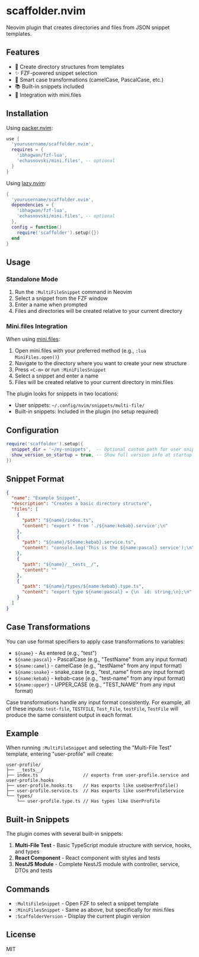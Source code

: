 # scaffolder.nvim

Neovim plugin that creates directories and files from JSON snippet templates.

## Features

- 📁 Create directory structures from templates
- ✨ FZF-powered snippet selection
- 🔄 Smart case transformations (camelCase, PascalCase, etc.)
- 📚 Built-in snippets included
- 🔌 Integration with mini.files

## Installation

Using [packer.nvim](https://github.com/wbthomason/packer.nvim):

```lua
use {
  'yourusername/scaffolder.nvim',
  requires = {
    'ibhagwan/fzf-lua',
    'echasnovski/mini.files', -- optional
  }
}
```

Using [lazy.nvim](https://github.com/folke/lazy.nvim):

```lua
{
  'yourusername/scaffolder.nvim',
  dependencies = {
    'ibhagwan/fzf-lua',
    'echasnovski/mini.files', -- optional
  },
  config = function()
    require('scaffolder').setup({})
  end
}
```

## Usage

### Standalone Mode

1. Run the `:MultiFileSnippet` command in Neovim
2. Select a snippet from the FZF window
3. Enter a name when prompted
4. Files and directories will be created relative to your current directory

### Mini.files Integration

When using [mini.files](https://github.com/echasnovski/mini.files):

1. Open mini.files with your preferred method (e.g., `:lua MiniFiles.open()`)
2. Navigate to the directory where you want to create your new structure
3. Press `<C-m>` or run `:MiniFilesSnippet`
4. Select a snippet and enter a name
5. Files will be created relative to your current directory in mini.files

The plugin looks for snippets in two locations:
- User snippets: `~/.config/nvim/snippets/multi-file/`
- Built-in snippets: Included in the plugin (no setup required)

## Configuration

```lua
require('scaffolder').setup({
  snippet_dir = '~/my-snippets',  -- Optional custom path for user snippets
  show_version_on_startup = true, -- Show full version info at startup
})
```

## Snippet Format

```json
{
  "name": "Example Snippet",
  "description": "Creates a basic directory structure",
  "files": [
    {
      "path": "${name}/index.ts",
      "content": "export * from './${name:kebab}.service';\n"
    },
    {
      "path": "${name}/${name:kebab}.service.ts",
      "content": "console.log('This is the ${name:pascal} service');\n"
    },
    {
      "path": "${name}/__tests__/",
      "content": ""
    },
    {
      "path": "${name}/types/${name:kebab}.type.ts",
      "content": "export type ${name:pascal} = {\n  id: string;\n};\n"
    }
  ]
}
```

## Case Transformations

You can use format specifiers to apply case transformations to variables:

- `${name}` - As entered (e.g., "test")
- `${name:pascal}` - PascalCase (e.g., "TestName" from any input format)
- `${name:camel}` - camelCase (e.g., "testName" from any input format)
- `${name:snake}` - snake_case (e.g., "test_name" from any input format)
- `${name:kebab}` - kebab-case (e.g., "test-name" from any input format)
- `${name:upper}` - UPPER_CASE (e.g., "TEST_NAME" from any input format)

Case transformations handle any input format consistently. For example, all of these inputs:
`test-file`, `TESTFILE`, `Test_File`, `testFile`, `TestFile` will produce the same consistent output
in each format.

## Example

When running `:MultiFileSnippet` and selecting the "Multi-File Test" template, entering "user-profile" will create:

```
user-profile/
├── __tests__/
├── index.ts                 // exports from user-profile.service and user-profile.hooks
├── user-profile.hooks.ts    // Has exports like useUserProfile()
├── user-profile.service.ts  // Has exports like userProfileService
└── types/
    └── user-profile.type.ts // Has types like UserProfile
```

## Built-in Snippets

The plugin comes with several built-in snippets:

1. **Multi-File Test** - Basic TypeScript module structure with service, hooks, and types
2. **React Component** - React component with styles and tests
3. **NestJS Module** - Complete NestJS module with controller, service, DTOs and tests

## Commands

- `:MultiFileSnippet` - Open FZF to select a snippet template
- `:MiniFilesSnippet` - Same as above, but specifically for mini.files
- `:ScaffolderVersion` - Display the current plugin version

## License

MIT